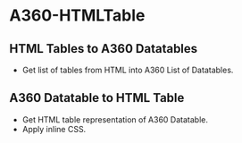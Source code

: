 # A360-HTMLTable
## HTML Tables to A360 Datatables
- Get list of tables from HTML into A360 List of Datatables.

## A360 Datatable to HTML Table
- Get HTML table representation of A360 Datatable.
- Apply inline CSS.
